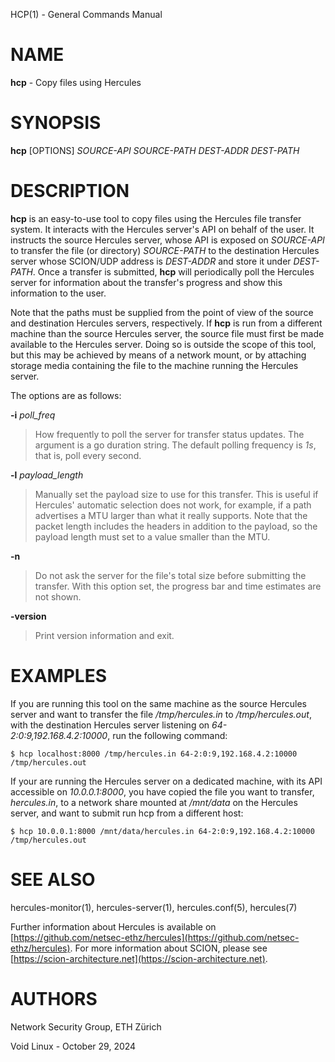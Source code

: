 HCP(1) - General Commands Manual

# NAME

**hcp** - Copy files using Hercules

# SYNOPSIS

**hcp**
\[OPTIONS]
*SOURCE-API*
*SOURCE-PATH*
*DEST-ADDR*
*DEST-PATH*

# DESCRIPTION

**hcp**
is an easy-to-use tool to copy files using the Hercules file transfer system.
It interacts with the Hercules server's API on behalf of the user.
It instructs the source Hercules server, whose API is exposed on
*SOURCE-API*
to transfer the file (or directory)
*SOURCE-PATH*
to the destination Hercules server whose SCION/UDP address is
*DEST-ADDR*
and store it under
*DEST-PATH*.
Once a transfer is submitted,
**hcp**
will periodically poll the Hercules server for information about the transfer's
progress and show this information to the user.

Note that the paths must be supplied from the point of view of the source and
destination Hercules servers, respectively.
If
**hcp**
is run from a different machine than the source Hercules server, the source file
must first be made available to the Hercules server.
Doing so is outside the scope of this tool,
but this may be achieved by means of a network mount, or by attaching storage
media containing the file to the machine running the Hercules server.

The options are as follows:

**-i** *poll\_freq*

> How frequently to poll the server for transfer status updates.
> The argument is a go duration string.
> The default polling frequency is
> *1s*,
> that is, poll every second.

**-l** *payload\_length*

> Manually set the payload size to use for this transfer.
> This is useful if Hercules' automatic selection does not work, for example,
> if a path advertises a MTU larger than what it really supports.
> Note that the packet length includes the headers in addition to the payload,
> so the payload length must set to a value smaller than the MTU.

**-n**

> Do not ask the server for the file's total size before submitting the transfer.
> With this option set, the progress bar and time estimates are not shown.

**-version**

> Print version information and exit.

# EXAMPLES

If you are running this tool on the same machine as the source
Hercules server and want to transfer the file
*/tmp/hercules.in*
to
*/tmp/hercules.out*,
with the destination Hercules server listening on
*64-2:0:9,192.168.4.2:10000*,
run the following command:

	$ hcp localhost:8000 /tmp/hercules.in 64-2:0:9,192.168.4.2:10000 /tmp/hercules.out

If your are running the Hercules server on a dedicated machine, with its API
accessible on
*10.0.0.1:8000*,
you have copied the file you want to transfer,
*hercules.in*,
to a network share mounted at
*/mnt/data*
on the Hercules server, and want to submit run hcp from a different host:

	$ hcp 10.0.0.1:8000 /mnt/data/hercules.in 64-2:0:9,192.168.4.2:10000 /tmp/hercules.out

# SEE ALSO

hercules-monitor(1),
hercules-server(1),
hercules.conf(5),
hercules(7)

Further information about Hercules is available on
[https://github.com/netsec-ethz/hercules](https://github.com/netsec-ethz/hercules).
For more information about SCION, please see
[https://scion-architecture.net](https://scion-architecture.net).

# AUTHORS

Network Security Group, ETH Z&#252;rich

Void Linux - October 29, 2024
